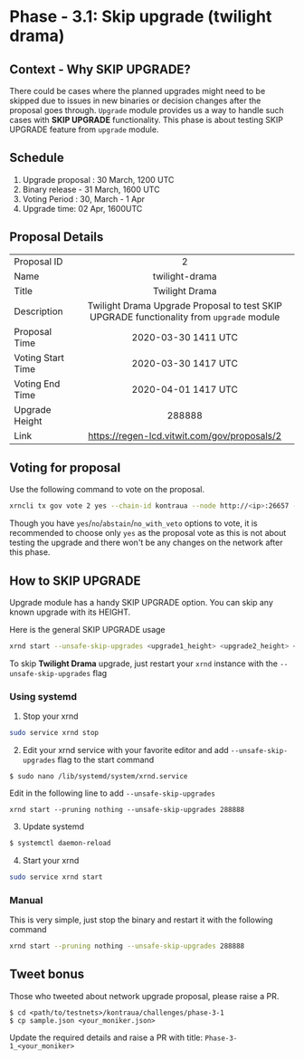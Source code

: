 # Phase - 3.1: Skip upgrade (**twilight drama**)

## Context - Why SKIP UPGRADE?
There could be cases where the planned upgrades might need to be skipped due to issues in new binaries or decision changes after the proposal goes through. `Upgrade` module provides us a way to handle such cases with **SKIP UPGRADE** functionality. This phase is about testing SKIP UPGRADE feature from `upgrade` module.

## Schedule
1. Upgrade proposal : 30 March, 1200 UTC
2. Binary release - 31 March, 1600 UTC
3. Voting Period : 30, March - 1 Apr
4. Upgrade time: 02 Apr, 1600UTC

## Proposal Details
|    |            |
|----------|:-------------:|
| Proposal ID |  2 |
| Name |    twilight-drama   |
| Title | Twilight Drama | 
| Description | Twilight Drama Upgrade Proposal to test SKIP UPGRADE functionality from `upgrade` module
| Proposal Time | 2020-03-30 1411 UTC |
| Voting Start Time | 2020-03-30 1417 UTC |
| Voting End Time | 2020-04-01 1417 UTC |
| Upgrade Height | 288888 |
| Link | https://regen-lcd.vitwit.com/gov/proposals/2 |   

## Voting for proposal

Use the following command to vote on the proposal.
```sh
xrncli tx gov vote 2 yes --chain-id kontraua --node http://<ip>:26657 --from <key-name>
```

Though you have `yes`/`no`/`abstain`/`no_with_veto` options to vote, it is recommended to choose only `yes` as the proposal vote as this is not about testing the upgrade and there won't be any changes on the network after this phase.

## How to SKIP UPGRADE

Upgrade module has a handy SKIP UPGRADE option. You can skip any known upgrade with its HEIGHT.

Here is the general SKIP UPGRADE usage
```sh
xrnd start --unsafe-skip-upgrades <upgrade1_height> <upgrade2_height> <upgrade3_height>
```

To skip **Twilight Drama** upgrade, just restart your `xrnd` instance with the `--unsafe-skip-upgrades` flag

### Using systemd

1. Stop your xrnd
```sh
sudo service xrnd stop
```
2. Edit your xrnd service with your favorite editor and add `--unsafe-skip-upgrades` flag to the start command
```
$ sudo nano /lib/systemd/system/xrnd.service
```
Edit in the following line to add `--unsafe-skip-upgrades`

```
xrnd start --pruning nothing --unsafe-skip-upgrades 288888
```

3. Update systemd
```sh
$ systemctl daemon-reload
```

4. Start your xrnd
```sh
sudo service xrnd start
```

### Manual
This is very simple, just stop the binary and restart it with the following command
```sh
xrnd start --pruning nothing --unsafe-skip-upgrades 288888
```



## Tweet bonus

Those who tweeted about network upgrade proposal, please raise a PR.
```
$ cd <path/to/testnets>/kontraua/challenges/phase-3-1
$ cp sample.json <your_moniker.json>
```

Update the required details and raise a PR with title: `Phase-3-1_<your_moniker>`

